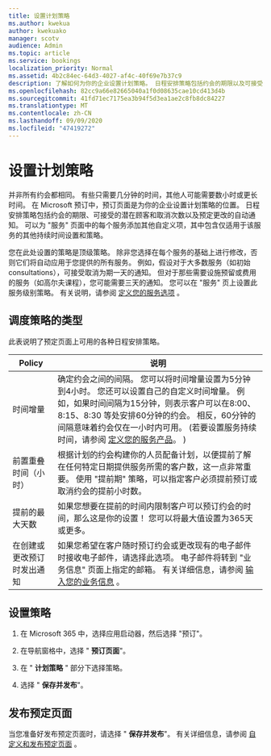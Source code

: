 ```yaml
---
title: 设置计划策略
ms.author: kwekua
author: kwekuako
manager: scotv
audience: Admin
ms.topic: article
ms.service: bookings
localization_priority: Normal
ms.assetid: 4b2c84ec-64d3-4027-af4c-40f69e7b37c9
description: 了解如何为你的企业设置计划策略。 日程安排策略包括约会的期限以及可接受的潜在客户和取消次数。
ms.openlocfilehash: 82cc9a66e82665040a1f0d08635cae10cd413d4b
ms.sourcegitcommit: 41fd71ec7175ea3b94f5d3ea1ae2c8fb8dc84227
ms.translationtype: MT
ms.contentlocale: zh-CN
ms.lasthandoff: 09/09/2020
ms.locfileid: "47419272"
---
```

# <a name="set-your-scheduling-policies"></a>设置计划策略

并非所有约会都相同。 有些只需要几分钟的时间，其他人可能需要数小时或更长时间。 在 Microsoft 预订中，预订页面是为你的企业设置计划策略的位置。 日程安排策略包括约会的期限、可接受的潜在顾客和取消次数以及预定更改的自动通知。 可以为 "服务" 页面中的每个服务添加其他自定义项，其中包含仅适用于该服务的其他持续时间设置和策略。

您在此处设置的策略是顶级策略。 除非您选择在每个服务的基础上进行修改，否则它们将自动应用于您提供的所有服务。 例如，假设对于大多数服务（如初始 consultations），可接受取消为期一天的通知。 但对于那些需要设施预留或费用的服务（如高尔夫课程），您可能需要三天的通知。 您可以在 "服务" 页上设置此服务级别策略。 有关说明，请参阅 [定义您的服务选项](define-service-offerings.md) 。

## <a name="types-of-scheduling-policies"></a>调度策略的类型

此表说明了预定页面上可用的各种日程安排策略。

| Policy | 说明 |
|---|---|
| 时间增量 | 确定约会之间的间隔。 您可以将时间增量设置为5分钟到4小时。 您还可以设置自己的自定义时间增量。 例如，如果时间间隔为15分钟，则表示客户可以在8:00、8:15、8:30 等处安排60分钟的约会。 相反，60分钟的间隔意味着约会仅在一小时内可用。  (若要设置服务持续时间，请参阅 [定义您的服务产品](define-service-offerings.md)。 )  |
| 前置重叠时间（小时） | 根据计划的约会构建你的人员配备计划，以便提前了解在任何特定日期提供服务所需的客户数，这一点非常重要。 使用 "提前期" 策略，可以指定客户必须提前预订或取消约会的提前小时数。 |
| 提前的最大天数 | 如果您想要在提前的时间内限制客户可以预订约会的时间，那么这是你的设置！ 您可以将最大值设置为365天或更多。 |
| 在创建或更改预订时发出通知 | 如果您希望在客户随时预订约会或更改现有的电子邮件时接收电子邮件，请选择此选项。 电子邮件将转到 "业务信息" 页面上指定的邮箱。 有关详细信息，请参阅 [输入您的业务信息](enter-business-information.md) 。 |

## <a name="set-your-policies"></a>设置策略

1. 在 Microsoft 365 中，选择应用启动器，然后选择 "预订"。

1. 在导航窗格中，选择 " **预订页面**"。

1. 在 " **计划策略** " 部分下选择策略。

1. 选择 " **保存并发布**"。

## <a name="publish-the-booking-page"></a>发布预定页面

当您准备好发布预定页面时，请选择 " **保存并发布**"。 有关详细信息，请参阅 [自定义和发布预定页面](customize-booking-page.md) 。
